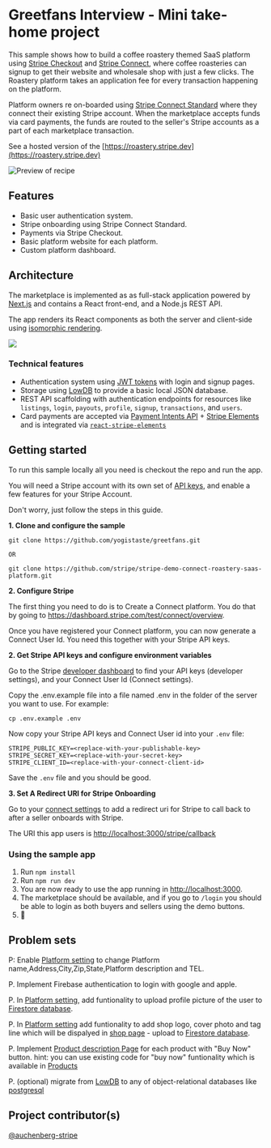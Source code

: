 # Greetfans Interview - Mini take-home project

This sample shows how to build a coffee roastery themed SaaS platform using [Stripe Checkout](http://stripe.com/checkout) and [Stripe Connect](https://stripe.com/connect), where coffee roasteries can signup to get their website and wholesale shop with just a few clicks. The Roastery platform takes an application fee for every transaction happening on the platform.

Platform owners re on-boarded using [Stripe Connect Standard](https://stripe.com/connect) where they connect their existing Stripe account. When the marketplace accepts funds via card payments, the funds are routed to the seller's Stripe accounts as a part of each marketplace transaction.

See a hosted version of the [https://roastery.stripe.dev](https://roastery.stripe.dev)

<img src="./demo.png" alt="Preview of recipe" align="center">

## Features

- Basic user authentication system.
- Stripe onboarding using Stripe Connect Standard.
- Payments via Stripe Checkout.
- Basic platform website for each platform.
- Custom platform dashboard.

## Architecture

The marketplace is implemented as as full-stack application powered by [Next.js](https://nextjs.org/) and contains a React front-end, and a Node.js REST API.

The app renders its React components as both the server and client-side using [isomorphic rendering](https://matwrites.com/universal-react-apps-start-with-next-js/).

![](https://matwrites.com/wp-content/uploads/2017/06/Isomorphic-web-apps.png)

### Technical features

- Authentication system using [JWT tokens](https://jwt.io/) with login and signup pages.
- Storage using [LowDB](https://github.com/typicode/lowdb) to provide a basic local JSON database.
- REST API scaffolding with authentication endpoints for resources like `listings`, `login`, `payouts`, `profile`, `signup`, `transactions`, and `users`.
- Card payments are accepted via [Payment Intents API](https://stripe.com/docs/payments/payment-intents) + [Stripe Elements](https://stripe.com/payments/elements) and is integrated via [`react-stripe-elements`](https://github.com/stripe/react-stripe-elements)

## Getting started

To run this sample locally all you need is checkout the repo and run the app.

You will need a Stripe account with its own set of [API keys](https://stripe.com/docs/development#api-keys), and enable a few features for your Stripe Account.

Don't worry, just follow the steps in this guide.

**1. Clone and configure the sample**

```
git clone https://github.com/yogistaste/greetfans.git

OR

git clone https://github.com/stripe/stripe-demo-connect-roastery-saas-platform.git
```

**2. Configure Stripe**

The first thing you need to do is to Create a Connect platform. You do that by going to https://dashboard.stripe.com/test/connect/overview.

Once you have registered your Connect platform, you can now generate a Connect User Id. You need this together with your Stripe API keys.

**2. Get Stripe API keys and configure environment variables**

Go to the Stripe [developer dashboard](https://dashboard.stripe.com/apikeys) to find your API keys (developer settings), and your Connect User Id (Connect settings).

Copy the .env.example file into a file named .env in the folder of the server you want to use. For example:

```
cp .env.example .env
```

Now copy your Stripe API keys and Connect User id into your `.env` file:

```
STRIPE_PUBLIC_KEY=<replace-with-your-publishable-key>
STRIPE_SECRET_KEY=<replace-with-your-secret-key>
STRIPE_CLIENT_ID=<replace-with-your-connect-client-id>
```

Save the `.env` file and you should be good.

**3. Set A Redirect URI for Stripe Onboarding**

Go to your [connect settings](https://dashboard.stripe.com/settings/applications) to add a redirect uri for Stripe to call back to after a seller onboards with Stripe.

The URI this app users is [http://localhost:3000/stripe/callback](http://localhost:3000/stripe/callback) 

### Using the sample app

1. Run `npm install`
1. Run `npm run dev`
1. You are now ready to use the app running in [http://localhost:3000](http://localhost:3000).
1. The marketplace should be available, and if you go to `/login` you should be able to login as both buyers and sellers using the demo buttons.
1. 🎉

## Problem sets

P: Enable [Platform setting](http://localhost:3000/dashboard/settings) to change Platform name,Address,City,Zip,State,Platform description and TEL.

P. Implement Firebase authentication to login with google and apple.

P. In [Platform setting](http://localhost:3000/dashboard/settings), add funtionality to upload profile picture of the user to [Firestore database](https://firebase.google.com/docs/firestore).

P. In [Platform setting](http://localhost:3000/dashboard/settings) add funtionality to add shop logo, cover photo and tag line which will be dispalyed in [shop page](http://localhost:3000/p/mission-coffee-co) - upload to [Firestore database](https://firebase.google.com/docs/firestore).

P. Implement [Product description Page](http://localhost:3000/p/mission-coffee-co/products) for each product with "Buy Now" button.
hint: you can use existing code for "buy now" funtionality which is available in [Products](http://localhost:3000/p/mission-coffee-co/products)

P. (optional) migrate from [LowDB](https://github.com/typicode/lowdb) to any of object-relational databases like [postgresql](https://www.postgresql.org/)

## Project contributor(s)

[@auchenberg-stripe](https://twitter.com/auchenberg)
